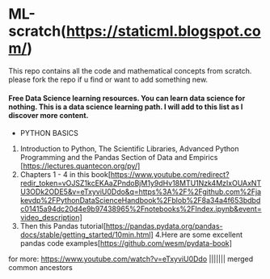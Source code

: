 # ML-scratch(https://staticml.blogspot.com/)
This repo contains all the code and mathematical concepts from scratch. 
please fork the repo if u find or want to add something new.

#### Free Data Science learning resources. You can learn data science for nothing. This is a data science learning path. I will add to this list as I discover more content.

- PYTHON BASICS
1. Introduction to Python, The Scientific Libraries, Advanced Python Programming and the Pandas Section of Data and Empirics 
[https://lectures.quantecon.org/py/]
2. Chapters 1 - 4 in this book[https://www.youtube.com/redirect?redir_token=vOJSZ1kcEKAaZPndoBjM1y9dHv18MTU1Nzk4MzIxOUAxNTU3ODk2ODE5&v=eTxyviU0Ddo&q=https%3A%2F%2Fgithub.com%2Fjakevdp%2FPythonDataScienceHandbook%2Fblob%2F8a34a4f653bdbdc01415a94dc20d4e9b97438965%2Fnotebooks%2FIndex.ipynb&event=video_description]
3. Then this Pandas tutorial[https://pandas.pydata.org/pandas-docs/stable/getting_started/10min.html]
4.Here are some excellent pandas code examples[https://github.com/wesm/pydata-book]

for more:
https://www.youtube.com/watch?v=eTxyviU0Ddo
||||||| merged common ancestors




